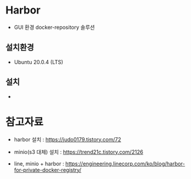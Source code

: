 # Harbor

- GUI 환경 docker-repository 솔루션

## 설치환경

- Ubuntu 20.0.4 (LTS)

## 설치

- 

# 참고자료

- harbor 설치 : https://judo0179.tistory.com/72

- minio(s3 대체) 설치 : https://trend21c.tistory.com/2126

- line, minio + harbor : https://engineering.linecorp.com/ko/blog/harbor-for-private-docker-registry/